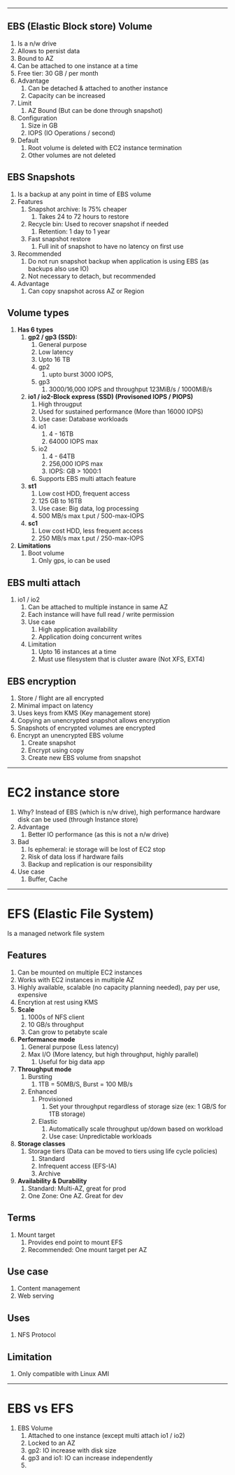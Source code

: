 

---

## EBS (Elastic Block store) Volume

1. Is a n/w drive
2. Allows to persist data
3. Bound to AZ
4. Can be attached to one instance at a time
5. Free tier: 30 GB / per month
6. Advantage
   1. Can be detached & attached to another instance
   2. Capacity can be increased
7. Limit
   1. AZ Bound (But can be done through snapshot)
8. Configuration
   1. Size in GB
   2. IOPS (IO Operations / second)
9. Default
   1. Root volume is deleted with EC2 instance termination
   2. Other volumes are not deleted

## EBS Snapshots

1. Is a backup at any point in time of EBS volume
2. Features
   1. Snapshot archive: Is 75% cheaper
      1. Takes 24 to 72 hours to restore
   2. Recycle bin: Used to recover snapshot if needed
      1. Retention: 1 day to 1 year
   3. Fast snapshot restore
      1. Full init of snapshot to have no latency on first use
3. Recommended
   1. Do not run snapshot backup when application is using EBS (as backups also use IO) 
   2. Not necessary to detach, but recommended
4. Advantage
   1. Can copy snapshot across AZ or Region

## Volume types

1. **Has 6 types**
   1. **gp2 / gp3 (SSD):** 
      1. General purpose
      2. Low latency
      3. Upto 16 TB
      4. gp2
         1. upto burst 3000 IOPS,
      5. gp3
         1. 3000/16,000 IOPS and throughput 123MiB/s / 1000MiB/s
   2. **io1 / io2-Block express (SSD) (Provisoned IOPS / PIOPS)**
      1. High througput
      2. Used for sustained performance (More than 16000 IOPS)
      3. Use case: Database workloads
      4. io1
         1. 4 - 16TB
         2. 64000 IOPS max
      5. io2
         1. 4 - 64TB
         2. 256,000 IOPS max
         3. IOPS: GB > 1000:1
      6. Supports EBS multi attach feature
   3. **st1**
      1. Low cost HDD, frequent access
      2. 125 GB to 16TB
      3. Use case: Big data, log processing
      4. 500 MB/s max t.put / 500-max-IOPS
   4. **sc1**
      1. Low cost HDD, less frequent access
      2. 250 MB/s max t.put / 250-max-IOPS
2. **Limitations**
   1. Boot volume
      1. Only gps, io can be used


## EBS multi attach

1. io1 / io2
   1. Can be attached to multiple instance in same AZ
   2. Each instance will have full read / write permission
   3. Use case
      1. High application availability
      2. Application doing concurrent writes
   4. Limitation
      1. Upto 16 instances at a time
      2. Must use filesystem that is cluster aware (Not XFS, EXT4)

## EBS encryption

1. Store / flight are all encrypted
2. Minimal impact on latency
3. Uses keys from KMS (Key management store)
4. Copying an unencrypted snapshot allows encryption
5. Snapshots of encrypted volumes are encrypted
6. Encrypt an unencrypted EBS volume
   1. Create snapshot
   2. Encrypt using copy
   3. Create new EBS volume from snapshot

----

# EC2 instance store

1. Why? Instead of EBS (which is n/w drive), high performance hardware disk can be used (through Instance store)
2. Advantage
   1. Better IO performance (as this is not a n/w drive)
3. Bad
   1. Is ephemeral: ie storage will be lost of EC2 stop
   2. Risk of data loss if hardware fails
   3. Backup and replication is our responsibility
4. Use case
   1. Buffer, Cache

----

# EFS (Elastic File System)

Is a managed network file system

## Features
   1. Can be mounted on multiple EC2 instances
   2. Works with EC2 instances in multiple AZ
   3. Highly available, scalable (no capacity planning needed), pay per use, expensive
   4. Encrytion at rest using KMS
   5. **Scale**
      1. 1000s of NFS client
      2. 10 GB/s throughput
      3. Can grow to petabyte scale
   6. **Performance mode**
      1. General purpose (Less latency)
      2. Max I/O (More latency, but high throughput, highly parallel)
         1. Useful for big data app
   7. **Throughput mode**
      1. Bursting
         1. 1TB = 50MB/S, Burst = 100 MB/s
      2. Enhanced
         1. Provisioned
            1. Set your throughput regardless of storage size (ex: 1 GB/S for 1TB storage)
         2. Elastic
            1. Automatically scale throughput up/down based on workload
            2. Use case: Unpredictable workloads
   8. **Storage classes**
      1. Storage tiers (Data can be moved to tiers using life cycle policies)
         1. Standard
         2. Infrequent access (EFS-IA)
         3. Archive
   9. **Availability & Durability**
      1. Standard: Multi-AZ, great for prod
      2. One Zone: One AZ. Great for dev
## Terms
   1. Mount target
      1. Provides end point to mount EFS
      2. Recommended: One mount target per AZ
      
## Use case
   1. Content management
   2. Web serving
## Uses 
   1. NFS Protocol
## Limitation
   1. Only compatible with Linux AMI

----

# EBS vs EFS

1. EBS Volume
   1. Attached to one instance (except multi attach io1 / io2)
   2. Locked to an AZ
   3. gp2: IO increase with disk size
   4. gp3 and io1: IO can increase independently
   5. 